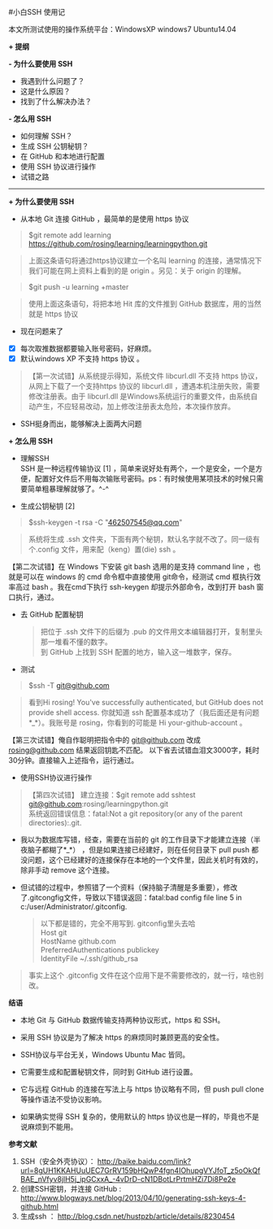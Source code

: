 #小白SSH 使用记

本文所测试使用的操作系统平台：WindowsXP windows7 Ubuntu14.04

**+ 提纲**

**- 为什么要使用 SSH**

- 我遇到什么问题了？
- 这是什么原因？
- 找到了什么解决办法？

**- 怎么用 SSH**

- 如何理解 SSH？
- 生成 SSH 公钥秘钥？
- 在 GitHub 和本地进行配置
- 使用 SSH 协议进行操作
- 试错之路

----------------------------------------------

**+ 为什么要使用 SSH**

-  从本地 Git 连接 GitHub ，最简单的是使用 https 协议

> $git remote add learning https://github.com/rosing/learning/learningpython.git 
   
 > 上面这条语句将通过https协议建立一个名叫 learning 的连接，通常情况下我们可能在网上资料上看到的是 origin 。另见：关于 origin 的理解。
 
> $git push -u learning +master  

> 使用上面这条语句，将把本地 Hit 库的文件推到 GitHub 数据库，用的当然就是 https 协议

- 现在问题来了
 - [X] 每次取推数据都要输入账号密码，好麻烦。
 - [X] 默认windows XP 不支持 https 协议 。 
 
  > 【第一次试错】从系统提示得知，系统文件 libcurl.dll 不支持 https 协议，从网上下载了一个支持https 协议的 libcurl.dll ，遭遇本机注册失败，需要修改注册表。由于 libcurl.dll 是Windows系统运行的重要文件，由系统自动产生，不应轻易改动，加上修改注册表太危险，本次操作放弃。

- SSH挺身而出，能够解决上面两大问题

**+ 怎么用 SSH**

- 理解SSH  
SSH 是一种远程传输协议 [1] ，简单来说好处有两个，一个是安全，一个是方便，配置好文件后不用每次输账号密码。ps：有时候使用某项技术的时候只需要简单粗暴理解就够了。^-^

- 生成公钥秘钥 [2]  
>$ssh-keygen -t rsa -C "462507545@qq.com"   
  
>系统将生成 .ssh 文件夹，下面有两个秘钥，默认名字就不改了。同一级有个.config 文件，用来配（keng）置(die) ssh 。  
>
【第二次试错】在 Windows 下安装 git bash 选用的是支持 command line ，也就是可以在 windows 的 cmd 命令框中直接使用 git命令，经测试 cmd 框执行效率高过 bash 。我在cmd下执行 ssh-keygen 却提示外部命令，改到打开 bash 窗口执行，通过。

- 去 GitHub 配置秘钥  

  > 把位于 .ssh 文件下的后缀为 .pub 的文件用文本编辑器打开，复制里头那一堆看不懂的数字。  
  > 到 GitHub 上找到 SSH 配置的地方，输入这一堆数字，保存。  
  
- 测试 
>$ssh -T git@github.com    

> 看到Hi rosing! You've successfully authenticated, but GitHub does not provide shell access. 你就知道 ssh 配置基本成功了（我后面还是有问题*_*）。我账号是 rosing，你看到的可能是 Hi your-github-account 。  
> 
【第三次试错】俺自作聪明把指令中的 git@github.com 改成 rosing@github.com 结果返回钥匙不匹配。 以下省去试错血泪文3000字，耗时30分钟。直接输入上述指令，运行通过。

- 使用SSH协议进行操作  
 > 【第四次试错】 建立连接：$git remote add sshtest git@github.com:rosing/learningpython.git  
系统返回错误信息：fatal:Not a git repository(or any of the parent directories):.git.   
>
- 我以为数据库写错，经查，需要在当前的 git 的工作目录下才能建立连接（半夜脑子都糊了*_*） ，但是如果连接已经建好，则在任何目录下 pull push 都没问题，这个已经建好的连接保存在本地的一个文件里，因此关机时有效的，除非手动 remove 这个连接。  
- 但试错的过程中，参照错了一个资料（保持脑子清醒是多重要），修改了.gitcongfig文件，导致以下错误返回：fatal:bad config file line 5 in c:/user/Administrator/.gitconfig.   


    >以下都是错的，完全不用写到. gitconfig里头去哈  
    >Host git  
    >HostName github.com  
    >PreferredAuthentications publickey    
    >IdentityFile ~/.ssh/github_rsa   

>事实上这个 .gitconfig 文件在这个应用下是不需要修改的，就一行，啥也别改。


**结语**

- 本地 Git 与 GitHub 数据传输支持两种协议形式，https 和 SSH。  

- 采用 SSH 协议是为了解决 https 的麻烦同时兼顾更高的安全性。

- SSH协议与平台无关，Windows Ubuntu Mac 皆同。

- 它需要生成和配置秘钥文件，同时到 GitHub 进行设置。  

- 它与远程 GitHub 的连接在写法上与 https 协议略有不同，但 push pull clone 等操作语法不受协议影响。  

- 如果确实觉得 SSH 复杂的，使用默认的 https 协议也是一样的，毕竟也不是说麻烦到不能用。






**参考文献**

1. SSH（安全外壳协议）： http://baike.baidu.com/link?url=8gUH1KKAHUuUEC7GrRV159bHQwP4fgn4IOhupgVYJfoT_z5oOkQfBAE_nVfyv8jlH5j_ipGCxxA_-4vDrD-cN1DBotLrPrtmHZi7Di8Pe2e
2. 创建SSH密钥，并连接 GitHub : http://www.blogways.net/blog/2013/04/10/generating-ssh-keys-4-github.html
3. 生成ssh ： http://blog.csdn.net/hustpzb/article/details/8230454
